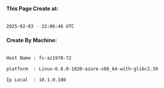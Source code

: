 
   
#### This Page Create at:

```bash

2025-02-03 - 22:06:46 UTC

```

#### Create By Machine:

```bash

Host Name : fv-az1970-72

platform  : Linux-6.8.0-1020-azure-x86_64-with-glibc2.39

Ip Local  : 10.1.0.180

```

